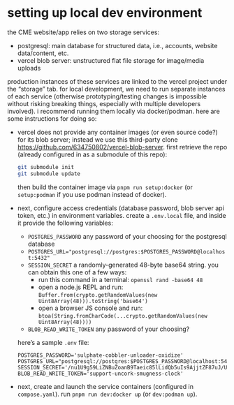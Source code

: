 # setting up local dev environment

the CME website/app relies on two storage services:

- postgresql: main database for structured data, i.e., accounts, website data/content, etc.
- vercel blob server: unstructured flat file storage for image/media uploads

production instances of these services are linked to the vercel project under the “storage” tab. for local development, we need to run separate instances of each service (otherwise prototyping/testing changes is impossible without risking breaking things, especially with multiple developers involved). i recommend running them locally via docker/podman. here are some instructions for doing so:

- vercel does not provide any container images (or even source code?) for its blob server; instead we use this third-party clone <https://github.com/634750802/vercel-blob-server>. first retrieve the repo (already configured in as a submodule of this repo):

  ```sh
  git submodule init
  git submodule update
  ```

  then build the container image via `pnpm run setup:docker` (or `setup:podman` if you use podman instead of docker).

- next, configure access credentials (database password, blob server api token, etc.) in environment variables. create a `.env.local` file, and inside it provide the following variables:

  - `POSTGRES_PASSWORD` any password of your choosing for the postgresql database
  - `POSTGRES_URL="postgresql://postgres:$POSTGRES_PASSWORD@localhost:5432"`
  - `SESSION_SECRET` a randomly-generated 48-byte base64 string. you can obtain this one of a few ways:
    - run this command in a terminal: `openssl rand -base64 48`
    - open a node.js REPL and run: `Buffer.from(crypto.getRandomValues(new Uint8Array(48))).toString('base64')`
    - open a browser JS console and run: `btoa(String.fromCharCode(...crypto.getRandomValues(new Uint8Array(48))))`
  - `BLOB_READ_WRITE_TOKEN` any password of your choosing?

  here’s a sample `.env` file:

  ```env
  POSTGRES_PASSWORD='sulphate-cobbler-unloader-oxidize'
  POSTGRES_URL="postgresql://postgres:$POSTGRES_PASSWORD@localhost:5432"
  SESSION_SECRET='/nu1U9g59LiZNBuZoanB9Taeic85lLidQb5uIs9AjjtZF87uJ/UEGzW0FcEgMjk1'
  BLOB_READ_WRITE_TOKEN='support-uncork-smugness-clock'
  ```

- next, create and launch the service containers (configured in `compose.yaml`). run `pnpm run dev:docker up` (or `dev:podman up`).
